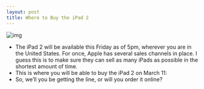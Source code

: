 ```yaml
---
layout: post
title: Where to Buy the iPad 2
---
```

![img](http://media.idownloadblog.com/wp-content/uploads/2011/03/Apple-Store-Line-iPad.jpg)
* The iPad 2 will be available this Friday as of 5pm, wherever you are in the United States. For once, Apple has several sales channels in place. I guess this is to make sure they can sell as many iPads as possible in the shortest amount of time.
* This is where you will be able to buy the iPad 2 on March 11:
* So, we’ll you be getting the line, or will you order it online?

